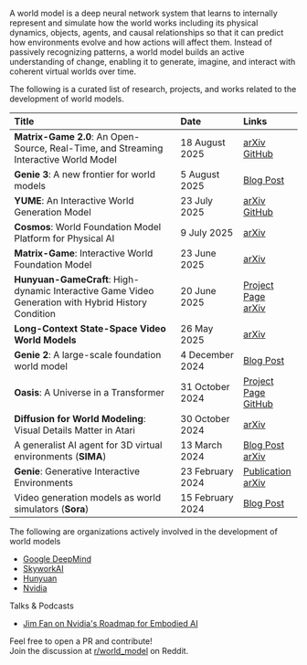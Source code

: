 A world model is a deep neural network system that learns to internally represent and simulate how the world works including its physical dynamics, objects, agents, and causal relationships so that it can predict how environments evolve and how actions will affect them. Instead of passively recognizing patterns, a world model builds an active understanding of change, enabling it to generate, imagine, and interact with coherent virtual worlds over time.

The following is a curated list of research, projects, and works related to the development of world models.

| Title | Date | Links |
| :--- | :--- | :--- |
| **Matrix-Game 2.0**: An Open-Source, Real-Time, and Streaming Interactive World Model | 18 August 2025 | [arXiv](https://arxiv.org/pdf/2508.13009)<br>[GitHub](https://github.com/SkyworkAI/Matrix-Game/tree/main/Matrix-Game-2) |
| **Genie 3**: A new frontier for world models | 5 August 2025 | [Blog Post](https://deepmind.google/discover/blog/genie-3-a-new-frontier-for-world-models/) |
| **YUME**: An Interactive World Generation Model | 23 July 2025 | [arXiv](https://arxiv.org/pdf/2507.17744)<br>[GitHub](https://github.com/stdstu12/YUME) |
| **Cosmos**: World Foundation Model Platform for Physical AI | 9 July 2025 | [arXiv](https://arxiv.org/pdf/2501.03575) |
| **Matrix-Game**: Interactive World Foundation Model | 23 June 2025 | [arXiv](https://arxiv.org/pdf/2506.18701) |
| **Hunyuan-GameCraft**: High-dynamic Interactive Game Video Generation with Hybrid History Condition | 20 June 2025 | [Project Page](https://hunyuan-gamecraft.github.io/)<br>[arXiv](https://arxiv.org/pdf/2506.17201) |
| **Long-Context State-Space Video World Models** | 26 May 2025 | [arXiv](https://arxiv.org/pdf/2505.20171) |
| **Genie 2**: A large-scale foundation world model | 4 December 2024 | [Blog Post](https://deepmind.google/discover/blog/genie-2-a-large-scale-foundation-world-model/) |
| **Oasis**: A Universe in a Transformer | 31 October 2024 | [Project Page](https://oasis-model.github.io/)<br>[GitHub](https://github.com/etched-ai/open-oasis) |
| **Diffusion for World Modeling**: Visual Details Matter in Atari | 30 October 2024 | [arXiv](https://arxiv.org/pdf/2405.12399) |
| A generalist AI agent for 3D virtual environments (**SIMA**) | 13 March 2024 | [Blog Post](https://deepmind.google/discover/blog/sima-generalist-ai-agent-for-3d-virtual-environments/)<br>[arXiv](https://arxiv.org/pdf/2404.10179) |
| **Genie**: Generative Interactive Environments | 23 February 2024 | [Publication](https://deepmind.google/research/publications/60474/)<br>[arXiv](https://arxiv.org/pdf/2402.15391) |
| Video generation models as world simulators (**Sora**) | 15 February 2024 | [Blog Post](https://openai.com/index/video-generation-models-as-world-simulators/) |

The following are organizations actively involved in the development of world models
- [Google DeepMind](https://deepmind.google/discover/blog/genie-3-a-new-frontier-for-world-models/)
- [SkyworkAI](https://github.com/SkyworkAI/Matrix-Game)
- [Hunyuan](https://hunyuan-gamecraft.github.io/)
- [Nvidia](https://github.com/nvidia-cosmos)

Talks & Podcasts
- [Jim Fan on Nvidia's Roadmap for Embodied AI](https://youtu.be/_2NijXqBESI?si=Kg0xZbLBts_VKUkT)


Feel free to open a PR and contribute!  
Join the discussion at [r/world_model](https://www.reddit.com/r/world_model/) on Reddit.
